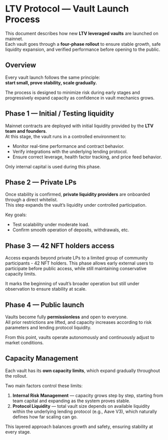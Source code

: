 # LTV Protocol — Vault Launch Process

This document describes how new **LTV leveraged vaults** are launched on mainnet.  
Each vault goes through a **four-phase rollout** to ensure stable growth, safe liquidity expansion, and verified performance before opening to the public.

## Overview

Every vault launch follows the same principle:  
**start small, prove stability, scale gradually.**

The process is designed to minimize risk during early stages and progressively expand capacity as confidence in vault mechanics grows.

## **Phase 1 — Initial / Testing liquidity**

Mainnet contracts are deployed with initial liquidity provided by the **LTV team and founders**.  
At this stage, the vault runs in a controlled environment to:

- Monitor real-time performance and contract behavior.  
- Verify integrations with the underlying lending protocol.  
- Ensure correct leverage, health factor tracking, and price feed behavior.

Only internal capital is used during this phase.

## **Phase 2 — Private LPs**

Once stability is confirmed, **private liquidity providers** are onboarded through a direct whitelist.  
This step expands the vault’s liquidity under controlled participation.

Key goals:

- Test scalability under moderate load.  
- Confirm smooth operation of deposits, withdrawals, etc.

## **Phase 3 — 42 NFT holders access**

Access expands beyond private LPs to a limited group of community participants - 42 NFT holders.
This phase allows early external users to participate before public access, while still maintaining conservative capacity limits.

It marks the beginning of vault’s broader operation but still under observation to ensure stability at scale.

## **Phase 4 — Public launch**

Vaults become fully **permissionless** and open to everyone.  
All prior restrictions are lifted, and capacity increases according to risk parameters and lending protocol liquidity.

From this point, vaults operate autonomously and continuously adjust to market conditions.

## **Capacity Management**

Each vault has its **own capacity limits**, which expand gradually throughout the rollout.

Two main factors control these limits:

1. **Internal Risk Management** — capacity grows step by step, starting from team capital and expanding as the system proves stable.  
2. **Protocol Liquidity** — total vault size depends on available liquidity within the underlying lending protocol (e.g., Aave V3), which naturally defines how far scaling can go.

This layered approach balances growth and safety, ensuring stability at every stage.
